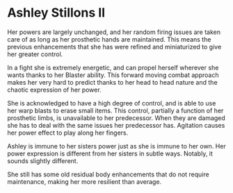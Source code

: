 # Ashley Stillons II
Her powers are largely unchanged, and her random firing issues are taken care of as long as her prosthetic hands are maintained. This means the previous enhancements that she has were refined and miniaturized to give her greater control.

In a fight she is extremely energetic, and can propel herself wherever she wants thanks to her Blaster ability. This forward moving combat approach makes her very hard to predict thanks to her head to head nature and the chaotic expression of her power.

She is acknowledged to have a high degree of control, and is able to use her warp blasts to erase small items. This control, partially a function of her prosthetic limbs, is unavailable to her predecessor. When they are damaged she has to deal with the same issues her predecessor has. Agitation causes her power effect to play along her fingers.

Ashley is immune to her sisters power just as she is immune to her own. Her power expression is different from her sisters in subtle ways. Notably, it sounds slightly different.

She still has some old residual body enhancements that do not require maintenance, making her more resilient than average.
